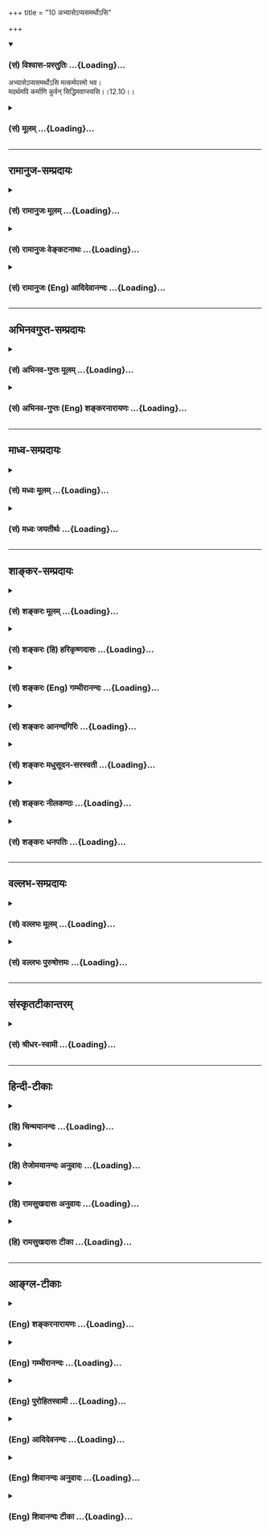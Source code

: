 +++
title = "10 अभ्यासेऽप्यसमर्थोऽसि"

+++
<div class="js_include" newlevelforh1="3" title="(सं) विश्वास-प्रस्तुतिः" unfilled url="/purANam/mahAbhAratam/06-bhIShma-parva/02-bhagavad-gItA-parva/saMskRtam/vishvAsa-prastutiH/12_bhakti-yogaH/10_abhyAse-pyasamart.md">
<details open><summary><h3>(सं) विश्वास-प्रस्तुतिः ...{Loading}...</h3></summary>

अभ्यासेऽप्यसमर्थोऽसि मत्कर्मपरमो भव।  
मदर्थमपि कर्माणि कुर्वन् सिद्धिमवाप्स्यसि।।12.10।।
</details>
</div>
<div class="js_include collapsed" newlevelforh1="3" title="(सं) मूलम्" unfilled url="/purANam/mahAbhAratam/06-bhIShma-parva/02-bhagavad-gItA-parva/saMskRtam/mUlam/12_bhakti-yogaH/10_abhyAse-pyasamart.md">
<details><summary><h3>(सं) मूलम् ...{Loading}...</h3></summary>

अभ्यासेऽप्यसमर्थोऽसि मत्कर्मपरमो भव।  
मदर्थमपि कर्माणि कुर्वन् सिद्धिमवाप्स्यसि।।12.10।।
</details>
</div>


_________________
## रामानुज-सम्प्रदायः
<div class="js_include collapsed" newlevelforh1="3" title="(सं) रामानुजः मूलम्" unfilled url="/purANam/mahAbhAratam/06-bhIShma-parva/02-bhagavad-gItA-parva/saMskRtam/rAmAnujaH/mUlam/12_bhakti-yogaH/10_abhyAse-pyasamart.md">
<details><summary><h3>(सं) रामानुजः मूलम् ...{Loading}...</h3></summary>

।।12.10।। अथ एवंविधस्मृत्यभ्यासे **अपि असमर्थः असि मत्कर्मपरमो भव**
मदीयानि कर्माणि
आलयनिर्माणोद्यानकरणप्रदीपारोपणमार्जनाभ्युक्षणोपलेपनपुष्पापहरणपूजनोद्वर्तनना
मकीर्तनप्रदक्षिणनमस्कारस्तुत्यादीनि; तानि अत्यर्थप्रियत्वेन आचर।
अत्यर्थप्रियत्वेन **मदर्थं कर्माणि कुर्वन् अपि** अचिराद्
अभ्यासयोगपूर्विकां मयि स्थिरां चित्तस्थितिं लब्ध्वा मत्प्राप्तिरूपां
**सिद्धिम् अवाप्स्यसि।**

</details>
</div>
<div class="js_include collapsed" newlevelforh1="3" title="(सं) रामानुजः वेङ्कटनाथः" unfilled url="/purANam/mahAbhAratam/06-bhIShma-parva/02-bhagavad-gItA-parva/saMskRtam/rAmAnujaH/venkaTanAthaH/12_bhakti-yogaH/10_abhyAse-pyasamart.md">
<details><summary><h3>(सं) रामानुजः वेङ्कटनाथः ...{Loading}...</h3></summary>

  
  
।।12.10।। चिराभ्यस्तेषु प्रत्यक्षेषु शीघ्रलभ्येषु भोग्येषु प्रसक्तस्य
मनसो दुर्निग्रहत्वाद्गुणवति विशुद्धेऽपि त्वय्यभ्यासो न शक्यः कर्मस्वेव
हि तेषुतेषु वासना ततः कर्मस्वेव मनः प्रवर्तेतेत्यर्जुनाभिप्रायमुन्नीय
शीलितसजातीयमभ्यासोपायमुपदिशतिअभ्यासेऽपि इति। अथशब्दोऽत्रानुषक्तः।
एवंविधत्वं निरतिशयप्रेमगर्भत्वम्। सर्वकर्म -- \[12।1118।2\] इति
परस्ताद्यज्ञादिकर्मणां पर्वान्तरत्वेन वक्ष्यमाणत्वादत्र चमत्कर्म इति
विशेषतो निर्देशाच्च भगवदसाधारणं भक्त्यनन्तरङ्गंसततं कीर्तयन्तो माम्
\[9।14\] इत्यादिभिः प्राक्प्रपञ्चितमितिहासपुराणभगवच्छास्त्रादिप्रसिद्धं
कर्मात्र विवक्षितमित्यभिप्रायेणआलयनिर्माणेत्यादिकमुक्तम्।
परमशब्दाभिप्रेतमाहतान्यत्यर्थप्रियत्वेनाचरेति। मामिच्छाप्तुम् \[12।9\]
इति पूर्वश्लोकोक्ता प्राप्तिरेवात्रापि सिद्धिशब्देन विवक्षितेति
तत्स्थानप्राप्त्या प्रतीयते। तत्र पूर्वप्रक्रियया परम्परयैवास्यापि
कर्मणः साधकत्वमित्यपिशब्देन द्योत्यत इति ज्ञापनायाह --
अभ्यासयोगपूर्विकामिति। तत्तत्कर्मणामतिपवित्रत्वात्प्रतिकर्म
तच्चिन्तनाच्च
तत्स्मृत्यभ्यासोऽचिरात्सिध्यतीत्यर्थसिद्धमित्यभिप्रायेणअचिरादित्युक्तम्।  
  

</details>
</div>
<div class="js_include collapsed" newlevelforh1="3" title="(सं) रामानुजः (Eng) आदिदेवानन्दः" unfilled url="/purANam/mahAbhAratam/06-bhIShma-parva/02-bhagavad-gItA-parva/saMskRtam/rAmAnujaH/english/AdidevAnandaH/12_bhakti-yogaH/10_abhyAse-pyasamart.md">
<details><summary><h3>(सं) रामानुजः (Eng) आदिदेवानन्दः ...{Loading}...</h3></summary>

12.10 If you are incapable of practising remembrance in the above
manner, then devote yourself to 'My deeds.' Such devotional acts consist
in the construction of temples, laying out temple gardens, lighting up
lamps therein, sweeping, sprinkling water and plastering the floor of
holy shrines, gathering flowers, engaging in My worship, chanting My
names, circumambulating My temples, praising Me, prostrating before Me
etc. Do these with great affection. Even performing such works which are
exceedingly dear to Me, you will, before long, get your mind steadily
focused on Me as through the practice of repetitions, and will gain
perfection through attaining Me.

</details>
</div>


_________________
## अभिनवगुप्त-सम्प्रदायः
<div class="js_include collapsed" newlevelforh1="3" title="(सं) अभिनव-गुप्तः मूलम्" unfilled url="/purANam/mahAbhAratam/06-bhIShma-parva/02-bhagavad-gItA-parva/saMskRtam/abhinava-guptaH/mUlam/12_bhakti-yogaH/10_abhyAse-pyasamart.md">
<details><summary><h3>(सं) अभिनव-गुप्तः मूलम् ...{Loading}...</h3></summary>

।।12.10।। अभ्यासेऽपीति। अभ्यासोऽपि न शक्यते विघ्नाद्यभिभवात्;
अतस्तन्नाशाय कर्म पूजाजपस्वाध्यायहोमादीन् कुरु।

</details>
</div>
<div class="js_include collapsed" newlevelforh1="3" title="(सं) अभिनव-गुप्तः (Eng) शङ्करनारायणः" unfilled url="/purANam/mahAbhAratam/06-bhIShma-parva/02-bhagavad-gItA-parva/saMskRtam/abhinava-guptaH/english/shankaranArAyaNaH/12_bhakti-yogaH/10_abhyAse-pyasamart.md">
<details><summary><h3>(सं) अभिनव-गुप्तः (Eng) शङ्करनारायणः ...{Loading}...</h3></summary>

12.10 Abhyase'pi etc. The constant practice too becomes impossible due
to the predominance of the obstacles etc. In that case, in order to
eradicate them, you should perform actions like worship, repetition \[of
the Lord's name etc.\], recitation \[of scriptures\], offering
oblations, etc.

</details>
</div>


_________________
## माध्व-सम्प्रदायः
<div class="js_include collapsed" newlevelforh1="3" title="(सं) मध्वः मूलम्" unfilled url="/purANam/mahAbhAratam/06-bhIShma-parva/02-bhagavad-gItA-parva/saMskRtam/madhvaH/mUlam/12_bhakti-yogaH/10_abhyAse-pyasamart.md">
<details><summary><h3>(सं) मध्वः मूलम् ...{Loading}...</h3></summary>

।।12.10।। Sri Madhvacharya did not comment on this sloka.,

</details>
</div>
<div class="js_include collapsed" newlevelforh1="3" title="(सं) मध्वः जयतीर्थः" unfilled url="/purANam/mahAbhAratam/06-bhIShma-parva/02-bhagavad-gItA-parva/saMskRtam/madhvaH/jayatIrthaH/12_bhakti-yogaH/10_abhyAse-pyasamart.md">
<details><summary><h3>(सं) मध्वः जयतीर्थः ...{Loading}...</h3></summary>

।।12.10।। Sri Jayatirtha did not comment on this sloka.  
  

</details>
</div>


_________________
## शाङ्कर-सम्प्रदायः
<div class="js_include collapsed" newlevelforh1="3" title="(सं) शङ्करः मूलम्" unfilled url="/purANam/mahAbhAratam/06-bhIShma-parva/02-bhagavad-gItA-parva/saMskRtam/shankaraH/mUlam/12_bhakti-yogaH/10_abhyAse-pyasamart.md">
<details><summary><h3>(सं) शङ्करः मूलम् ...{Loading}...</h3></summary>

।।12.10।। --,**अभ्यासे अपि असमर्थः असि** अशक्तः असि; तर्हि
**मत्कर्मपरमः** भव मदर्थं कर्म मत्कर्म तत्परमः मत्कर्मपरमः;
मत्कर्मप्रधानः इत्यर्थः। अभ्यासेन विना **मदर्थमपि कर्माणि** केवलं
**कुर्वन् सिद्धिं** सत्त्वशुद्धियोगज्ञानप्राप्तिद्वारेण **अवाप्स्यसि**।।

</details>
</div>
<div class="js_include collapsed" newlevelforh1="3" title="(सं) शङ्करः (हि) हरिकृष्णदासः" unfilled url="/purANam/mahAbhAratam/06-bhIShma-parva/02-bhagavad-gItA-parva/saMskRtam/shankaraH/hindI/harikRShNadAsaH/12_bhakti-yogaH/10_abhyAse-pyasamart.md">
<details><summary><h3>(सं) शङ्करः (हि) हरिकृष्णदासः ...{Loading}...</h3></summary>

।।12.10।। ( यदि तू ) अभ्यासमें भी असमर्थ है तो मेरे लिये कर्म करनेमें
तत्पर हो -- मदर्थकर्मका नाम मत्कर्म है; उसमें तत्पर हो अर्थात् मेरे लिये
कर्म करनेको ही प्रधान समझनेवाला हो। अभ्यासके बिना केवल मेरे लिये कर्म
करता हुआ भी तू अन्तःकरणकी शुद्धि और ज्ञानयोगकी प्राप्तिद्वारा परमसिद्धि
प्राप्त कर लेगा।

</details>
</div>
<div class="js_include collapsed" newlevelforh1="3" title="(सं) शङ्करः (Eng) गम्भीरानन्दः" unfilled url="/purANam/mahAbhAratam/06-bhIShma-parva/02-bhagavad-gItA-parva/saMskRtam/shankaraH/english/gambhIrAnandaH/12_bhakti-yogaH/10_abhyAse-pyasamart.md">
<details><summary><h3>(सं) शङ्करः (Eng) गम्भीरानन्दः ...{Loading}...</h3></summary>

12.10 If asamarthah asi, you are unable; api, even; abhyase, to
practise; then, bhava, be; mat-karma-paramah, intent on works for
Me-works (karma) meant for Me (mat) are mat-karma-i.e., you be such that
works meant for Me become most important to you. In the absence of
Practice, api, even; kurvan, by undertaking; karmani, works alone;
madartham, for Me; avapsyasi, you will attain; siddhim, perfection-by
gradually aciring purification of mind, concentration and Knowledge.

</details>
</div>
<div class="js_include collapsed" newlevelforh1="3" title="(सं) शङ्करः आनन्दगिरिः" unfilled url="/purANam/mahAbhAratam/06-bhIShma-parva/02-bhagavad-gItA-parva/saMskRtam/shankaraH/AnandagiriH/12_bhakti-yogaH/10_abhyAse-pyasamart.md">
<details><summary><h3>(सं) शङ्करः आनन्दगिरिः ...{Loading}...</h3></summary>

।।12.10।। द्वैताभिनिवेशादभ्यासाधीने योगेऽपि सामर्थ्याभावे
पुनरुपायान्तरमाह -- **अभ्यासेऽपीति।** अभ्यासयोगेन विना भगवदर्थं कर्माणि
कुर्वाणस्य किं स्यादित्याशङ्क्याह -- **अभ्यासेनेति।**
सिद्धिर्ब्रह्मभावः। अपिरुक्तव्यवधिसूचनार्थः।

</details>
</div>
<div class="js_include collapsed" newlevelforh1="3" title="(सं) शङ्करः मधुसूदन-सरस्वती" unfilled url="/purANam/mahAbhAratam/06-bhIShma-parva/02-bhagavad-gItA-parva/saMskRtam/shankaraH/madhusUdana-sarasvatI/12_bhakti-yogaH/10_abhyAse-pyasamart.md">
<details><summary><h3>(सं) शङ्करः मधुसूदन-सरस्वती ...{Loading}...</h3></summary>

।।12.10।। अभ्यासेऽपीति। मत्प्रीणनार्थं कर्म मत्कर्म
श्रवणकीर्तनादिभागवतधर्मस्तत्परमस्तदेकनिष्ठो भव। अभ्यासासामर्थ्ये मदर्थं
भागवतधर्मसंज्ञकानि कर्माण्यपि कुर्वन्सिद्धिं ब्रह्मभावलक्षणां
सत्त्वशुद्धिं ज्ञानोत्पत्तिद्वारेणावाप्स्यसि।

</details>
</div>
<div class="js_include collapsed" newlevelforh1="3" title="(सं) शङ्करः नीलकण्ठः" unfilled url="/purANam/mahAbhAratam/06-bhIShma-parva/02-bhagavad-gItA-parva/saMskRtam/shankaraH/nIlakaNThaH/12_bhakti-yogaH/10_abhyAse-pyasamart.md">
<details><summary><h3>(सं) शङ्करः नीलकण्ठः ...{Loading}...</h3></summary>

।।12.10।।**अभ्यासेऽपीति।** अभ्यासे पूर्वश्लोकोक्ते। मत्कर्मश्रवणं
कीर्तनं विष्णोः स्मरणं पादसेवनम्। अर्चनं वन्दनं दास्यं सख्यमात्मनिवेदनम्
इति नवविधभजनात्मकं भगवत्प्रीत्यर्थं कर्म मत्कर्मशब्दितं तदेव परममावश्यकं
यस्य तादृशो भव। कर्माणि श्रवणादीनि। सिद्धिं सत्वशुद्धिम्।

</details>
</div>
<div class="js_include collapsed" newlevelforh1="3" title="(सं) शङ्करः धनपतिः" unfilled url="/purANam/mahAbhAratam/06-bhIShma-parva/02-bhagavad-gItA-parva/saMskRtam/shankaraH/dhanapatiH/12_bhakti-yogaH/10_abhyAse-pyasamart.md">
<details><summary><h3>(सं) शङ्करः धनपतिः ...{Loading}...</h3></summary>

।।12.10।। सर्वतश्चित्तमाहृत्यैकात्मालम्बने पुनः पुनः स्थापनेऽशक्तं
प्रत्यपायान्तरमाह। अभ्यासेऽप्यसमर्थोऽसि चेत् मदर्थमपि कर्म
मत्प्रीत्यर्थं यत्कर्म तत्परमस्तत्प्रधानो भव। अभ्यासने विना मदर्थमपि
केवलं कुर्वन् सिद्धिं ब्रह्मस्वभावं मोक्षं
सत्त्वशुद्धियोगज्ञानप्राप्तिद्वारा प्राप्स्यसीत्यर्थः।

</details>
</div>


_________________
## वल्लभ-सम्प्रदायः
<div class="js_include collapsed" newlevelforh1="3" title="(सं) वल्लभः मूलम्" unfilled url="/purANam/mahAbhAratam/06-bhIShma-parva/02-bhagavad-gItA-parva/saMskRtam/vallabhaH/mUlam/12_bhakti-yogaH/10_abhyAse-pyasamart.md">
<details><summary><h3>(सं) वल्लभः मूलम् ...{Loading}...</h3></summary>

।।12.10।। यदि पुनः अभ्यासेऽप्यसङ्गसाधनेऽसमर्थोऽसि तर्हि पूजायां
मत्सेवापरो भव; सेवापूर्वं मदर्थं कर्माणि कुरु।

</details>
</div>
<div class="js_include collapsed" newlevelforh1="3" title="(सं) वल्लभः पुरुषोत्तमः" unfilled url="/purANam/mahAbhAratam/06-bhIShma-parva/02-bhagavad-gItA-parva/saMskRtam/vallabhaH/puruShottamaH/12_bhakti-yogaH/10_abhyAse-pyasamart.md">
<details><summary><h3>(सं) वल्लभः पुरुषोत्तमः ...{Loading}...</h3></summary>

  
  
।।12.10।। एवं चित्तधारणार्थमभ्यासः साधनत्वेनोक्तस्तत्साधनमप्याह -- अभ्यास
इति। अभ्यासे निरन्तरानुस्मरणे अपि चेत् असमर्थोऽसि तदा मत्कर्मपरमः
मत्प्रीति हेतुपूजादिरूपाणि यानि तदनुष्ठानमेव परममुत्कृष्टं यस्य; तादृशो
भव। एवं मदर्थं मत्प्रीत्यर्थं; न तु फलकामनया कर्माण्यपि कुर्वन्
सिद्धिमभ्याससिद्धिं प्राप्स्यसि।  
  

</details>
</div>


_________________
## संस्कृतटीकान्तरम्
<div class="js_include collapsed" newlevelforh1="3" title="(सं) श्रीधर-स्वामी" unfilled url="/purANam/mahAbhAratam/06-bhIShma-parva/02-bhagavad-gItA-parva/saMskRtam/shrIdhara-svAmI/12_bhakti-yogaH/10_abhyAse-pyasamart.md">
<details><summary><h3>(सं) श्रीधर-स्वामी ...{Loading}...</h3></summary>

।।12.10।। यदि पुनर्नैवं तत्राह **-- अभ्यास इति।** अभ्यासेऽति यद्यशक्तोऽसि
तर्हि मत्प्रीत्यार्थानि यानि
कर्माण्येकादश्युपवासव्रतचर्यानामसंकीर्तनादीनि तदनुष्ठानमेव परमं यस्य
तादृशो भव। एवंभूतानि कर्माण्यपि मदर्थं कुर्वन्मोक्षं प्राप्स्यसि।

</details>
</div>


_________________
## हिन्दी-टीकाः
<div class="js_include collapsed" newlevelforh1="3" title="(हि) चिन्मयानन्दः" unfilled url="/purANam/mahAbhAratam/06-bhIShma-parva/02-bhagavad-gItA-parva/hindI/chinmayAnandaH/12_bhakti-yogaH/10_abhyAse-pyasamart.md">
<details><summary><h3>(हि) चिन्मयानन्दः ...{Loading}...</h3></summary>

।।12.10।। आत्मविकास के विविध और विस्तृत उपायों का वर्णन करने के कारण ही
हिन्दू धर्मशास्त्रों में पूर्णता है। उसमें बतायी गई साधनाओं का
मनोवैज्ञानिक दृष्टि से; जो कोई पुरुष जितना ही अधिक अध्ययन करेगा वह उतना
ही इस अध्यात्म मार्ग की उपादेयता को दृढ़ विश्वास के साथ स्वीकार करेगा।
हमारे महान् धर्म ग्रन्थों में कहीं भी इस प्रकार की धमकी नहीं दी गई है
कि; इसे स्वीकार करो; अन्यथा नरक में जाओ। जो कोई भी पुरुष बौद्धिक निश्चय
और वैज्ञानिक मूल्यांकन के लिए तत्पर है; वह हिन्दू जीवन पद्धति की
श्रेष्ठता के प्रति पूर्णतया आश्वस्त हो जायेगा। यदि कोई साधक मानसिक दृष्टि
से विक्षुब्ध और असंयमित है; तो वह अभ्यासयोग का पालन करने में समर्थ नहीं
हो सकता। यहाँ भगवान् श्रीकृष्ण का यह उपदेश है कि ऐसे साधकों को
ध्यानाभ्यास में व्यर्थ संघर्ष नहीं करते रहना चाहिए। बलपूर्वक मन को शान्त
करने के कारण वे मानसिक दमन और निग्रह के शिकार हो सकते हैं। मनुष्य का
आन्तरिक व्यक्तित्व फूल की एक अनखिली कली की अपेक्षा लक्षगुना अधिक कोमल
है। उसके खिलने में शीघ्रता करने का अर्थ है उसकी सुन्दरता और सुरभि का नाश
करना। निदिध्यासन में हमारा प्रयत्न तो केवल ऐसे अनुकूल वातावरण को निर्मित
करने के लिए है; जिसमें हमारा आन्तरिक व्यक्तित्व शीघ्र किन्तु स्वत खिल
उठे। स्वाभाविक है कि यदि कोई व्यक्ति एक प्रकार की साधना करने में असमर्थ
है; तो उसके विकास के लिए अन्य उपाय बताना आवश्यक होता है। यदि साधक का मन
पूर्वाजित वासनाओं के कारण यदाकदा ही तुच्छ विषयों की ओर जाता है; तो उसे
संयमित करना कुछ सरल कार्य है। परन्तु यदि किसी पुरुष का मन इन विषयवासनाओं
से पूर्ण है तथा अत्यन्त बहिर्मुखी है; तो उसका ध्यानाभ्यास केवल ध्यानाभास
ही होगा भगवान् कहते हैं कि ऐसे पुरुष को ध्यान छोड़कर कर्म करना चाहिये।
परन्तु वे कर्म ईश्वर के लिए अर्पण की भावना से होने चाहिये। यही;
मत्कर्मपरमो भव वाक्य का अर्थ है। इस प्रकार के कर्मानुष्ठान से; अत्यन्त
बहिर्मुखी प्रवृत्ति के पुरुष को भी अपने समस्त दैनिक कर्मों में ईश्वर का
अखण्ड स्मरण बना रह सकता है। सभी पिता अपने नवजात शिशु के प्रति इसी पद्धति
को ग्रहण कर उसका पालन करते हैं। प्रत्येक पुत्र का जन्म पिता के लिये एक
अपरिचित शिशु के रूप में ही होता है। परन्तु कुछ ही दिनों में उस पिता का
अपने शिशु के प्रति प्रेम बढ़ता जाता है। व्यतीत होते हुये समय के साथ उस
प्रेम का परिणाम इतना विशाल हो जाता है कि वह पिता शब्दश अपने पुत्र में ही
जीता है। इसका कारण यह है पुत्र के जन्म के पश्चात्; वह पिता जब कोई कर्म
करता है या अनुभव प्राप्त करता है; तो वे सब मन की पार्श्वभूमि में स्थित
पुत्र की स्मृति से भयभीत होते रहते हैं; और यही है पुत्र के प्रति अर्पण
की भावना। योगेश्वर श्रीकृष्ण यहाँ सामान्य पुरुषों के लिए अत्यन्त
व्यावहारिक उपाय का उपदेश देते हैं। उनका उपदेश हममें से अत्यधिक बहिर्मुखी
पुरुष के लिए भी आशा का संदेश देने वाला है। बहुसंख्यक साधकों के लिए यह;
निश्चित ही; राजमार्ग है। जिस प्रकार किसी व्यवसाय संस्था प्रतिष्ठान का
प्रतिनिधि व्यवहार में कहता है कि; हम वस्तु पूर्ति का प्रयत्न करेंगे; हम
इन वस्तुओं का निर्माण कर रहे हैं; हम इसके लिए उत्तरदायी नहीं है इत्यादि।
वह अपने प्रतिष्ठान के साथ तादात्म्य करके ऐसे व्यवहार करता है; मानो वह
प्रतिष्ठान का प्रबन्धकर्ता या संचालक हो; जबकि वास्तव में वह एक प्रतिनिधि
मात्र होता है। इसी प्रकार यदि हममें से कोई व्यक्ति निश्चयात्म्ाक रूप से
स्वयं को ईश्वर का प्रतिनिधि मानकर ईश्वर के ही संकल्प को अपने कर्मों के
द्वारा पूर्ण करने का प्रयत्न करे; तो उसे सदैव ईश्वर का स्मरण बना रहेगा
और वह स्वयं में कर्मकुशलता की अलौकिक शक्ति; संगठनसार्मथ्य और
आत्मविश्वासपूर्ण साहस को पायेगा। प्राचीन वैदिक विद्या के विद्यार्थी को;
जैसा कि अर्जुन था; इस सरल से प्रतीत होने वाले उपदेश को सुनकर उसके
वास्तविक प्रभाव के विषय में संदेह हो सकता है। रूढ़िवादी लोग किसी मौलिक
विचार को सन्देह की दृष्टि से ही देखते हैं; भले ही वह विचार उस युग के
सबसे महान् जीवित पुरुष के द्वारा अथवा ईश्वर के अवतार के द्वारा ही क्यों
न प्रतिपादित किया गया हो। इस कारण से; यहाँ भगवान् श्रीकृष्ण साधकों को इस
मार्ग के प्रभाव के प्रति आश्वस्त करते हुए कहते हैं कि; मेरे लिए कर्म
करते हुए भी तुम सिद्धि को प्राप्त होओगे। लोकव्यवहार में भी जब हम चाय
बनाने के उद्देश्य से जल को उबलने के लिए रखते हैं; तब किसी के प्रश्न करने
पर हम यही कहते हैं कि; मैं चाय बना रहा हूँ। वस्तुस्थिति की दृष्टि से यह
कथन असत्य है; परन्तु लक्ष्य की दृष्टि से पूर्ण सत्य है; क्योंकि एक बार
जल के उबल जाने पर चाय बनाने में न परिश्रम की आवश्यकता होती है और न अधिक
समय की। इसी प्रकार; ईश्वर को समस्त कर्म अर्पण करने की कला के द्वारा; हम
अपने दैनिक; व्यावहारिक कर्म करते हुए भी मन में दैवी संस्कारों का विकास
करते रहेंगे। इसा प्रक्रिया में हमारी पूर्वार्जित वासनाओं का क्षय़ भी होता
रहेगा। इस प्रकार चित्त की शुद्धि प्राप्त हो जाने पर हम अभ्यासयोग के
अधिकारी हो जायेंगे और शीघ्र ही पर्याप्त समता और सन्तुलन को प्राप्त कर
सत्य आत्मा का ध्यान कर तत्स्वरूप बन जायेंगे। यदि कोई व्यक्ति इसे भी करने
में असमर्थ हो; तो उसके लिए भी उपाय अगले श्लोक में बताते हैं

</details>
</div>
<div class="js_include collapsed" newlevelforh1="3" title="(हि) तेजोमयानन्दः अनुवादः" unfilled url="/purANam/mahAbhAratam/06-bhIShma-parva/02-bhagavad-gItA-parva/hindI/tejomayAnandaH/anuvAdaH/12_bhakti-yogaH/10_abhyAse-pyasamart.md">
<details><summary><h3>(हि) तेजोमयानन्दः अनुवादः ...{Loading}...</h3></summary>

।।12.10।। यदि तुम अभ्यास में भी असमर्थ हो तो मत्कर्म परायण बनो; इस
प्रकार मेरे लिए कर्मों को करते हुए भी तुम सिद्धि को प्राप्त करोगे।।

</details>
</div>
<div class="js_include collapsed" newlevelforh1="3" title="(हि) रामसुखदासः अनुवादः" unfilled url="/purANam/mahAbhAratam/06-bhIShma-parva/02-bhagavad-gItA-parva/hindI/rAmasukhadAsaH/anuvAdaH/12_bhakti-yogaH/10_abhyAse-pyasamart.md">
<details><summary><h3>(हि) रामसुखदासः अनुवादः ...{Loading}...</h3></summary>

।।12.10।। अगर तू अभ्यास-(योग-) में भी असमर्थ है, तो मेरे लिये कर्म करनेके
परायण हो जा। मेरे लिये कर्मोंको करता हुआ भी तू सिद्धिको प्राप्त हो
जायगा।

</details>
</div>
<div class="js_include collapsed" newlevelforh1="3" title="(हि) रामसुखदासः टीका" unfilled url="/purANam/mahAbhAratam/06-bhIShma-parva/02-bhagavad-gItA-parva/hindI/rAmasukhadAsaH/TIkA/12_bhakti-yogaH/10_abhyAse-pyasamart.md">
<details><summary><h3>(हि) रामसुखदासः टीका ...{Loading}...</h3></summary>

।।12.10।।***व्याख्या--*'अभ्यासेऽप्यसमर्थोऽसि मत्कर्मपरमो भव'--** यहाँ
**'अभ्यासे'** पदका अभिप्राय पीछेके (नवें) श्लोकमें वर्णित अभ्यासयोग से
है। गीताकी यह शैली है कि पहले कहे हुए विषयका आगे संक्षेपमें वर्णन किया
जाता है। आठवें श्लोकमें भगवान्ने अपनेमें मन-बुद्धि लगानेके साधनको नवें
श्लोकमें पुनः **'चित्तं समाधातुम्'** पदोंसे कहा अर्थात् **'चित्तम्'**
पदके अन्तर्गत मन-बुद्धि दोनोंका समावेश कर लिया। इसी प्रकार नवें श्लोकमें
आये हुए अभ्यासयोगके लिये यहाँ (दसवें श्लोकमें) **'अभ्यासे'** पद आया
है। भगवान् कहते हैं कि अगर तू पूर्वश्लोकमें वर्णित अभ्यासयोगमें भी असमर्थ
है, तो केवल मेरे लिये ही सम्पूर्ण कर्म करनेके परायण हो जा। तात्पर्य यह
है कि सम्पूर्ण कर्मों-(वर्णाश्रमधर्मानुसार) शरीरनिर्वाह और
आजीविका-सम्बन्धी लौकिक एवं भजन, ध्यान, नाम-जप आदि पारमार्थिक कर्मों-) का
उद्देश्य सांसारिक भोग और संग्रह न होकर एकमात्र भगवत्प्राप्ति ही हो। जो
कर्म भगवत्प्राप्तिके लिये भगवदाज्ञानुसार किये जाते हैं, उनको 'मत्कर्म'
कहते हैं। जो साधक इस प्रकार कर्मोंके परायण हैं, वे 'मत्कर्मपरम' कहे जाते
हैं। साधकका अपना सम्बन्ध भी भगवान्से हो और कर्मोंका सम्बन्ध भी भगवान्के
साथ रहे, तभी मत्कर्मपरायणता सिद्ध होगी।  
  
साधकका ध्येय जब संसार (भोग और संग्रह) नहीं रहेगा, तब निषिद्ध क्रियाएँ
सर्वथा छूट जायँगी; क्योंकि निषिद्ध क्रियाओंके अनुष्ठानमें संसारकी
'कामना' ही हेतु है (गीता 3। 37)। अतः भगवत्प्राप्तिका ही उद्देश्य होनेसे
साधककी सम्पूर्ण क्रियाएँ शास्त्रविहित और भगवदर्थ ही होंगी।**'मदर्थमपि
कर्माणि कुर्वन्सिद्धिमवाप्स्यसि'** -- भगवान्ने जिस साधनकी बात इसी
श्लोकके पूर्वार्धमें '**मत्कर्मपरमो भव'**पदोंसे कही है, वही बात इन
पदोंमें पुनः कही गयी है। भाव यह है कि केवल परमात्माका उद्देश्य होनेसे उस
साधककी और जगह स्थिति हो ही कैसे सकती है;

</details>
</div>


_________________
## आङ्ग्ल-टीकाः
<div class="js_include collapsed" newlevelforh1="3" title="(Eng) शङ्करनारायणः" unfilled url="/purANam/mahAbhAratam/06-bhIShma-parva/02-bhagavad-gItA-parva/english/shankaranArAyaNaH/12_bhakti-yogaH/10_abhyAse-pyasamart.md">
<details><summary><h3>(Eng) शङ्करनारायणः ...{Loading}...</h3></summary>

12.10. If you are incapable of doing a \[steady\] practice, then have,
your chief aim, of performing actions for Me. Even by performing actions
for Me, You shall attain success.

</details>
</div>
<div class="js_include collapsed" newlevelforh1="3" title="(Eng) गम्भीरानन्दः" unfilled url="/purANam/mahAbhAratam/06-bhIShma-parva/02-bhagavad-gItA-parva/english/gambhIrAnandaH/12_bhakti-yogaH/10_abhyAse-pyasamart.md">
<details><summary><h3>(Eng) गम्भीरानन्दः ...{Loading}...</h3></summary>

12.10 If you are unable even to practise, be intent on works for Me. By
undertaking works for Me as well, you will attain perfection. \[Identity
with Brahman.\]

</details>
</div>
<div class="js_include collapsed" newlevelforh1="3" title="(Eng) पुरोहितस्वामी" unfilled url="/purANam/mahAbhAratam/06-bhIShma-parva/02-bhagavad-gItA-parva/english/purohitasvAmI/12_bhakti-yogaH/10_abhyAse-pyasamart.md">
<details><summary><h3>(Eng) पुरोहितस्वामी ...{Loading}...</h3></summary>

12.10 And if thou are not strong enough to practise concentration, then
devote thyself to My service, do all thine acts for My sake, and thou
shalt still attain the goal.

</details>
</div>
<div class="js_include collapsed" newlevelforh1="3" title="(Eng) आदिदेवनन्दः" unfilled url="/purANam/mahAbhAratam/06-bhIShma-parva/02-bhagavad-gItA-parva/english/AdidevanandaH/12_bhakti-yogaH/10_abhyAse-pyasamart.md">
<details><summary><h3>(Eng) आदिदेवनन्दः ...{Loading}...</h3></summary>

12.10 If you are incapable of even this practice of repetition, then
devote yourself to My deeds (service). For even by working for My sake,
you will attain perfection.

</details>
</div>
<div class="js_include collapsed" newlevelforh1="3" title="(Eng) शिवानन्दः अनुवादः" unfilled url="/purANam/mahAbhAratam/06-bhIShma-parva/02-bhagavad-gItA-parva/english/shivAnandaH/anuvAdaH/12_bhakti-yogaH/10_abhyAse-pyasamart.md">
<details><summary><h3>(Eng) शिवानन्दः अनुवादः ...{Loading}...</h3></summary>

12.10 If thou art unable to practise even this Abhyasa Yoga, be thou
intent on doing actions for My sake; even by doing actions for My sake,
thou shalt attain perfection.

</details>
</div>
<div class="js_include collapsed" newlevelforh1="3" title="(Eng) शिवानन्दः टीका" unfilled url="/purANam/mahAbhAratam/06-bhIShma-parva/02-bhagavad-gItA-parva/english/shivAnandaH/TIkA/12_bhakti-yogaH/10_abhyAse-pyasamart.md">
<details><summary><h3>(Eng) शिवानन्दः टीका ...{Loading}...</h3></summary>

12.10 अभ्यासे in practice; अपि also; असमर्थः not capable; असि (thou)
art; मत्कर्मपरमः intent on doing actions for My sake; भव be; मदर्थम् for
My sake; अपि also; कर्माणि actions; कुर्वन् by doing; सिद्धिम्
perfection; अवाप्स्यसि thou shalt attain.Commentary Even if thou doest
mee actions for My sake without practising Yoga thou shalt attain
perfection. Thou shalt first attain purity of mind; then Yoga
(concentration and meditation); then knowledge and then ultimately
perfection (Moksha or liberation). Serving humanity with Narayana Bhava
(feeling that one is serving the Lord in all) is also doing actions for
the sake of the Lord. such service should go hand in hand with worship
of God and meditation.If you are not able to practise the Yoga of
meditation mentioned in verse 8 or the Yoga of constant practice
mentioned in verse 9; hear the glorious stories connected with the Lord
by attending religious discourses; conducted by the devotees of the
Lord; sing Kirtan and the praises of the Lord.Practise the nine kinds of
Bhagavata Dharma (the nine modes of devotion). viz.; (1) hearing the
Lilas (glorious and divine sports) of the Lord (Sravana); (2) singing
His Names (Kirtana); (3) constant remembrance of the Lord and constant
repetition of His Names or Mantras (Smarana); (4) service of His feet
(Padasevana); (5) offering flowers in worship (Archana); (6) doing
prostrations to the Lord (Vandana); (7) becoming His servant (Dasya);
(8) friendship with Him (Sakhya); and (9) doing total selfsurrender to
the Lord (Atmanivedana). (Cf.III.19XI.55)

</details>
</div>
